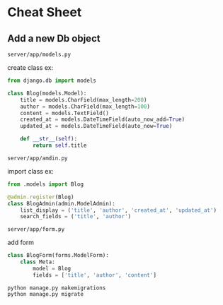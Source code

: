 # Cheat Sheet

## Add a new Db object

`server/app/models.py`

create class ex:

```python
from django.db import models

class Blog(models.Model):
    title = models.CharField(max_length=200)
    author = models.CharField(max_length=100)
    content = models.TextField()
    created_at = models.DateTimeField(auto_now_add=True)
    updated_at = models.DateTimeField(auto_now=True)

    def __str__(self):
        return self.title
```

`server/app/amdin.py`

import class ex:

```python
from .models import Blog

@admin.register(Blog)
class BlogAdmin(admin.ModelAdmin):
    list_display = ('title', 'author', 'created_at', 'updated_at')
    search_fields = ('title', 'author')
```

`server/app/form.py`

add form

```python
class BlogForm(forms.ModelForm):
    class Meta:
        model = Blog
        fields = ['title', 'author', 'content']
```

```console
python manage.py makemigrations
python manage.py migrate
```

